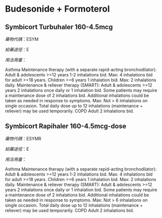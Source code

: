 # Budesonide + Formoterol

## Symbicort Turbuhaler 160-4.5mcg

*藥物代碼*：ESYM

*給藥途徑*：E

*用法用量*：

Asthma Maintenance therapy (with a separate rapid-acting bronchodilator): Adult & adolescents >=12 years 1-2 inhalations bid. Max: 4 inhalations bid for adult >=18 years. Children >=6 years 1 inhalation bid. Max: 2 inhalations daily. Maintenance & reliever therapy (SMART): Adult & adolescents >=12 years 2 inhalations once daily or 1 inhalation bid. Some patients may require a maintenance dose of 2 inhalations bid. Additional inhalations could be taken as needed in response to symptoms. Max: Not > 6 inhalations on single occasion. Total daily dose up to 12 inhalations (maintenance + reliever) may be used temporarily. COPD Adult 2 inhalations bid.

## Symbicort Rapihaler 160-4.5mcg-dose

*藥物代碼*：ESYMR

*給藥途徑*：E

*用法用量*：

Asthma Maintenance therapy (with a separate rapid-acting bronchodilator): Adult & adolescents >=12 years 1-2 inhalations bid. Max: 4 inhalations bid for adult >=18 years. Children >=6 years 1 inhalation bid. Max: 2 inhalations daily. Maintenance & reliever therapy (SMART): Adult & adolescents >=12 years 2 inhalations once daily or 1 inhalation bid. Some patients may require a maintenance dose of 2 inhalations bid. Additional inhalations could be taken as needed in response to symptoms. Max: Not > 6 inhalations on single occasion. Total daily dose up to 12 inhalations (maintenance + reliever) may be used temporarily. COPD Adult 2 inhalations bid.


